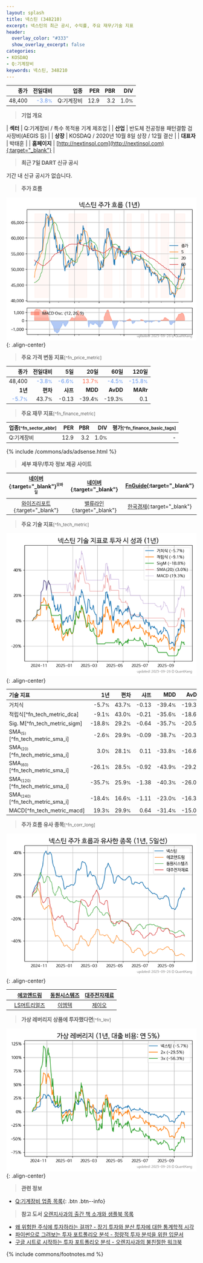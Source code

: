 ```yaml
---
layout: splash
title: 넥스틴 (348210)
excerpt: 넥스틴의 최근 공시, 수익률, 주요 재무/기술 지표
header:
  overlay_color: "#333"
  show_overlay_excerpt: false
categories:
- KOSDAQ
- Q:기계장비
keywords: 넥스틴, 348210
---
```


| **종가** | **전일대비** | **업종** | **PER** | **PBR** | **DIV** |
| -------: | -----------: | -------: | ------: | ------: | ------: |
| 48,400 | <span style="color: cornflowerblue">-3.8<small>%</small></span> | Q:기계장비 | 12.9 | 3.2 | 1.0<small>%</small> |

<!-- more -->


> **기업 개요**<a id="company"></a>

| <span style="white-space:nowrap;">**섹터**</span> | Q:기계장비 / 특수 목적용 기계 제조업 |
| <span style="white-space:nowrap;">**산업**</span> | 반도체 전공정용 패턴결함 검사장비(AEGIS 등) |
| <span style="white-space:nowrap;">**상장**</span> | KOSDAQ / 2020년 10월 8일 상장 / 12월 결산 |
| <span style="white-space:nowrap;">**대표자**</span> | 박태훈 |
| <span style="white-space:nowrap;">**홈페이지**</span> | [http://nextinsol.com](http://nextinsol.com){:target="_blank"} |


> **최근 7일 DART 신규 공시**<a id="dart"></a>

기간 내 신규 공시가 없습니다.


> **주가 흐름**<a id="price"></a>

![348210](/stock/images/348210.png){: .align-center}


> **주요 가격 변동 지표**<small>[^fn_price_metric]</small>

| **종가** | **전일대비** | **5일** | **20일** | **60일** | **120일** |
| -------: | -----------: | ------: | -------: | -------: | --------: |
| 48,400 | <span style="color: cornflowerblue">-3.8<small>%</small></span> | <span style="color: cornflowerblue">-6.6<small>%</small></span> | <span style="color: tomato">13.7<small>%</small></span> | <span style="color: cornflowerblue">-4.5<small>%</small></span> | <span style="color: cornflowerblue">-15.8<small>%</small></span> |
| **1년** | **편차** | **샤프** | **MDD** | **AvDD** | **MARr** |
| <span style="color: cornflowerblue">-5.7<small>%</small></span> | 43.7<small>%</small> | -0.13 | -39.4<small>%</small> | -19.3<small>%</small> | 0.1 |


> **주요 재무 지표**<small>[^fn_finance_metric]</small>

| **업종**<small>[^fn_sector_abbr]</small> | **PER** | **PBR** | **DIV** | **평가**<small>[^fn_finance_basic_tags]</small> |
| :--------------------------------------- | ------: | ------: | ------: | ----------------------------------------------: |
| Q:기계장비 | 12.9 | 3.2 | 1.0<small>%</small> | - |



{% include /commons/ads/adsense.html %}

> **세부 재무/투자 정보 제공 사이트**

| [네이버](https://m.stock.naver.com/domestic/stock/348210/finance/summary){:target="_blank"}<sup><small>모바일</small></sup> | [네이버](https://finance.naver.com/item/coinfo.naver?code=348210){:target="_blank"} | [FnGuide](https://comp.fnguide.com/SVO2/ASP/SVD_Invest.asp?gicode=A348210&MenuYn=Y){:target="_blank"} |
| :---: | :---: | :---: |
| [와이즈리포트](https://comp.wisereport.co.kr/company/c1040001.aspx?cmp_cd=348210){:target="_blank"} | [밸류라인](https://www.valueline.co.kr/finance/summary/348210){:target="_blank"} | [한국경제](https://markets.hankyung.com/stock/348210/financial-summary){:target="_blank"} |


> **주요 기술 지표**<small>[^fn_tech_metric]</small>


![348210](/stock/images/348210_tech.png){: .align-center}

| **기술 지표** | **1년** | **편차** | **샤프** | **MDD** | **AvDD** |
| :------------ | ------: | -----------: | -------: | ------: | -------: |
| 거치식 | -5.7<small>%</small> | 43.7<small>%</small> | -0.13 | -39.4<small>%</small> | -19.3<small>%</small> |
| 적립식[^fn_tech_metric_dca] | -9.1<small>%</small> | 43.0<small>%</small> | -0.21 | -35.6<small>%</small> | -18.6<small>%</small> |
| Sig. M[^fn_tech_metric_sigm] | -18.8<small>%</small> | 29.2<small>%</small> | -0.64 | -35.7<small>%</small> | -20.5<small>%</small> |
| SMA<small><sub>(5)</sub></small>[^fn_tech_metric_sma_i] | -2.6<small>%</small> | 29.9<small>%</small> | -0.09 | -38.7<small>%</small> | -20.3<small>%</small> |
| SMA<small><sub>(20)</sub></small>[^fn_tech_metric_sma_i] | 3.0<small>%</small> | 28.1<small>%</small> | 0.11 | -33.8<small>%</small> | -16.6<small>%</small> |
| SMA<small><sub>(60)</sub></small>[^fn_tech_metric_sma_i] | -26.1<small>%</small> | 28.5<small>%</small> | -0.92 | -43.9<small>%</small> | -29.2<small>%</small> |
| SMA<small><sub>(120)</sub></small>[^fn_tech_metric_sma_i] | -35.7<small>%</small> | 25.9<small>%</small> | -1.38 | -40.3<small>%</small> | -26.0<small>%</small> |
| SMA<small><sub>(240)</sub></small>[^fn_tech_metric_sma_i] | -18.4<small>%</small> | 16.6<small>%</small> | -1.11 | -23.0<small>%</small> | -16.3<small>%</small> |
| MACD[^fn_tech_metric_macd] | 19.3<small>%</small> | 29.9<small>%</small> | 0.64 | -31.4<small>%</small> | -15.0<small>%</small> |


> **주가 흐름 유사 종목**<a id="corr"></a><small>[^fn_corr_long]</small>

![348210](/stock/images/348210_corr.png){: .align-center}

|       | [에코앤드림](/101360/) | [동원시스템즈](/014820/) | [대주전자재료](/078600/) |
| :---: | :------------------------------------: | :------------------------------------: | :------------------------------------: |
|       | [LS머트리얼즈](/417200/) | [이엠텍](/091120/) | [제이오](/418550/) |


> **가상 레버리지 상품에 투자했다면**<a id="2x"></a><small>[^fn_lev]</small>

![348210](/stock/images/348210_2x.png){: .align-center}


> **관련 정보**

- [Q:기계장비 업종 목록](/stats/sector/kosdaq_업종_기계장비_종목/){: .btn .btn--info}

> **참고 도서** [오렌지사과의 출간 책 소개와 샘플북 목록](https://kongdori.tistory.com/691)

- [왜 위험한 주식에 투자하라는 걸까? - 장기 투자와 분산 투자에 대한 통계학적 시각](https://kongdori.tistory.com/421)
- [파이썬으로 그려보는 투자 포트폴리오 분석  - 정량적 투자 분석을 위한 입문서](https://kongdori.tistory.com/643)
- [구글 시트로 시작하는 투자 포트폴리오 분석 - 오렌지사과의 불친절한 워크북](https://kongdori.tistory.com/449)


{% include commons/footnotes.md %}